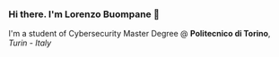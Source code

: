 ### Hi there. I'm Lorenzo Buompane 👋

I'm a student of Cybersecurity Master Degree  @ **Politecnico di Torino**, *Turin - Italy*
